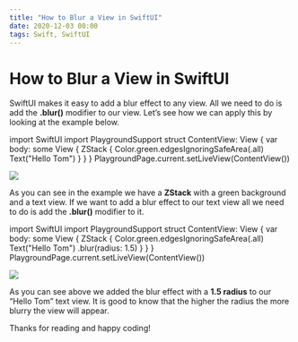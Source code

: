 ```yaml
---
title: "How to Blur a View in SwiftUI"
date: 2020-12-03 00:00
tags: Swift, SwiftUI
---
```

# How to Blur a View in SwiftUI

SwiftUI makes it easy to add a blur effect to any view. All we need to do is add the **.blur()** modifier to our view. Let’s see how we can apply this by looking at the example below.

 import SwiftUI
import PlaygroundSupport
struct ContentView: View {
    var body: some View {
        ZStack {
            Color.green.edgesIgnoringSafeArea(.all)
            Text("Hello Tom")
        }
    }
}
PlaygroundPage.current.setLiveView(ContentView()) 

![](https://swifttom.com/wp-content/uploads/2020/12/img_0039.png?w=460)

As you can see in the example we have a **ZStack** with a green background and a text view. If we want to add a blur effect to our text view all we need to do is add the **.blur()** modifier to it.

 import SwiftUI
import PlaygroundSupport
struct ContentView: View {
    var body: some View {
        ZStack {
            Color.green.edgesIgnoringSafeArea(.all)
            Text("Hello Tom")
                .blur(radius: 1.5)
        }
    }
}
PlaygroundPage.current.setLiveView(ContentView()) 

![](https://swifttom.com/wp-content/uploads/2020/12/img_0038.png?w=460)

As you can see above we added the blur effect with a **1.5 radius** to our “Hello Tom” text view. It is good to know that the higher the radius the more blurry the view will appear.

Thanks for reading and happy coding!
